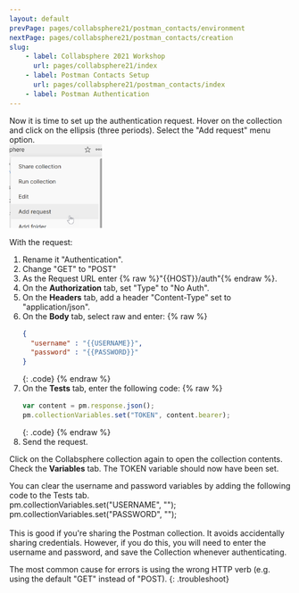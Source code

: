 ```yaml
---
layout: default
prevPage: pages/collabsphere21/postman_contacts/environment
nextPage: pages/collabsphere21/postman_contacts/creation
slug:
    - label: Collabsphere 2021 Workshop
      url: pages/collabsphere21/index
    - label: Postman Contacts Setup
      url: pages/collabsphere21/postman_contacts/index
    - label: Postman Authentication
---
```


Now it is time to set up the authentication request. Hover on the collection and click on the ellipsis (three periods). Select the "Add request" menu option.<br/>
<img src="../images/postman_contacts/add-request.png" alt="Add Request" height="150px"/>

With the request:
1. Rename it "Authentication".
2. Change "GET" to "POST"
3. As the Request URL enter {% raw %}"{{HOST}}/auth"{% endraw %}.
4. On the **Authorization** tab, set "Type" to "No Auth".
5. On the **Headers** tab, add a header "Content-Type" set to "application/json".
6. On the **Body** tab, select raw and enter:
    {% raw %}
    ~~~json
    {
      "username" : "{{USERNAME}}",
      "password" : "{{PASSWORD}}"
    }
    ~~~
    {: .code}
    {% endraw %}
7. On the **Tests** tab, enter the following code:
    {% raw %}
    ~~~js
    var content = pm.response.json();
    pm.collectionVariables.set("TOKEN", content.bearer);
    ~~~
    {: .code}
    {% endraw %}
8. Send the request.

Click on the Collabsphere collection again to open the collection contents. Check the **Variables** tab. The TOKEN variable should now have been set.

<div class="advanced">
You can clear the username and password variables by adding the following code to the Tests tab.<br/>
<div class="code language-js">
<div class="highlight">
pm.collectionVariables.set("USERNAME", "");<br/>
pm.collectionVariables.set("PASSWORD", "");
</div>
</div>
<br/>
This is good if you're sharing the Postman collection. It avoids accidentally sharing credentials. However, if you do this, you will need to enter the username and password, and save the Collection whenever authenticating.
</div>
<p/>
The most common cause for errors is using the wrong HTTP verb (e.g. using the default "GET" instead of "POST).
{: .troubleshoot}
<br/>
